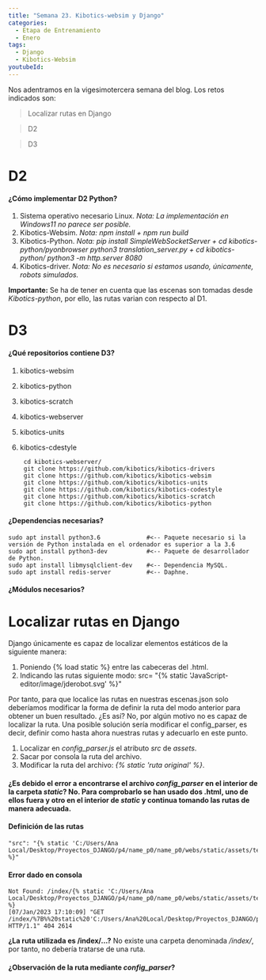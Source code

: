 ```yaml
---
title: "Semana 23. Kibotics-websim y Django"
categories:
  - Etapa de Entrenamiento
  - Enero
tags:
  - Django
  - Kibotics-Websim
youtubeId: 
---
```


Nos adentramos en la vigesimotercera semana del blog. Los retos indicados son:

> Localizar rutas en Django

> D2

> D3

# D2

#### ¿Cómo implementar D2 Python?

1. Sistema operativo necesario Linux. *Nota: La implementación en Windows11 no parece ser posible.*
2. Kibotics-Websim. *Nota: npm install + npm run build*
3. Kibotics-Python. *Nota: pip install SimpleWebSocketServer + cd kibotics-python/pyonbrowser python3 translation_server.py + cd kibotics-python/ python3 -m http.server 8080*
4. Kibotics-driver. *Nota: No es necesario si estamos usando, únicamente, robots simulados.*

**Importante:** Se ha de tener en cuenta que las escenas son tomadas desde *Kibotics-python*, por ello, las rutas varian con respecto al D1. 

# D3

#### ¿Qué repositorios contiene D3?

1. kibotics-websim
2. kibotics-python
3. kibotics-scratch
4. kibotics-webserver
5. kibotics-units
6. kibotics-cdestyle

        cd kibotics-webserver/
        git clone https://github.com/kibotics/kibotics-drivers
        git clone https://github.com/kibotics/kibotics-websim
        git clone https://github.com/kibotics/kibotics-units
        git clone https://github.com/kibotics/kibotics-codestyle
        git clone https://github.com/kibotics/kibotics-scratch
        git clone https://github.com/kibotics/kibotics-python
    
#### ¿Dependencias necesarias?

    sudo apt install python3.6             #<-- Paquete necesario si la versión de Python instalada en el ordenador es superior a la 3.6
    sudo apt install python3-dev           #<-- Paquete de desarrollador de Python.
    sudo apt install libmysqlclient-dev    #<-- Dependencia MySQL.
    sudo apt install redis-server          #<-- Daphne.

#### ¿Módulos necesarios?






# Localizar rutas en Django

Django únicamente es capaz de localizar elementos estáticos de la siguiente manera:

1. Poniendo {% load static %} entre las cabeceras del .html.
2. Indicando las rutas siguiente modo: src= "{% static 'JavaScript-editor/image/jderobot.svg' %}"

Por tanto, para que localice las rutas en nuestras escenas.json solo deberíamos modificar la forma de definir la ruta del modo anterior para obtener un buen resultado. ¿Es así? No, por algún motivo no es capaz de localizar la ruta. Una posible solución sería modificar el config_parser, es decir, definir como hasta ahora nuestras rutas y adecuarlo en este punto. 

1. Localizar en *config_parser.js* el atributo *src* de *assets*.
2. Sacar por consola la ruta del archivo.
3. Modificar la ruta del archivo: *{% static 'ruta original' %}*.

#### ¿Es debido el error a encontrarse el archivo *config_parser* en el interior de la carpeta *static*? No. Para comprobarlo se han usado dos .html, uno de ellos fuera y otro en el interior de *static* y continua tomando las rutas de manera adecuada. 

#### Definición de las rutas

    "src": "{% static 'C:/Users/Ana Local/Desktop/Proyectos_DJANGO/p4/name_p0/name_p0/webs/static/assets/textures/interlagosIR.png' %}"

#### Error dado en consola

    Not Found: /index/{% static 'C:/Users/Ana Local/Desktop/Proyectos_DJANGO/p4/name_p0/name_p0/webs/static/assets/textures/interlagosIR.png' %}
    [07/Jan/2023 17:10:09] "GET /index/%7B%%20static%20'C:/Users/Ana%20Local/Desktop/Proyectos_DJANGO/p4/name_p0/name_p0/webs/static/assets/textures/interlagosIR.png'%20%%7D HTTP/1.1" 404 2614

**¿La ruta utilizada es /index/...?** No existe una carpeta denominada */index/*, por tanto, no debería tratarse de una ruta. 

#### ¿Observación de la ruta mediante *config_parser*?




